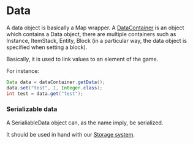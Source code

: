 # Data

A data object is basically a Map wrapper. A [DataContainer](https://javadoc.minestom.com/net/minestom/server/data/DataContainer.html) is an object which contains a Data object, there are multiple containers such as Instance, ItemStack, Entity, Block \(in a particular way, the data object is specified when setting a block\).

Basically, it is used to link values to an element of the game.

For instance:

```java
Data data = dataContainer.getData();
data.set("test", 1, Integer.class);
int test = data.get("test");
```

### Serializable data

A SerialiableData object can, as the name imply, be serialized.

It should be used in hand with our [Storage system](data.md#serializable-data).

